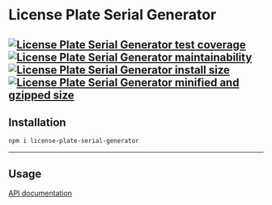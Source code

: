 # License Plate Serial Generator

[![License Plate Serial Generator test coverage](https://badgen.net/codeclimate/coverage/ptrkcsk/license-plate-serial-generator?icon=codeclimate)](https://codeclimate.com/github/ptrkcsk/license-plate-serial-generator) [![License Plate Serial Generator maintainability](https://badgen.net/codeclimate/maintainability/ptrkcsk/license-plate-serial-generator?icon=codeclimate)](https://codeclimate.com/github/ptrkcsk/license-plate-serial-generator) [![License Plate Serial Generator install size](https://badgen.net/packagephobia/install/license-plate-serial-generator)](https://packagephobia.now.sh/result?p=license-plate-serial-generator) [![License Plate Serial Generator minified and gzipped size](https://badgen.net/bundlephobia/minzip/license-plate-serial-generator)](https://bundlephobia.com/result?p=license-plate-serial-generator)
---

## Installation

```bash
npm i license-plate-serial-generator
```

---

## Usage

[API documentation](https://ptrkcsk.github.io/BB26/)

